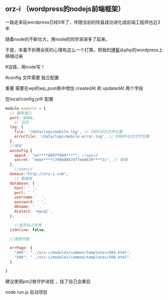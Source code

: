 ## orz-i （wordpress的nodejs前端框架）

一路走来玩wordpress已经5年了，伴随当初的欣喜成功进化成前端工程师也近3年

随着node的不断壮大，用node的同学渐渐多了起来。

于是，本着不折腾会死的心理有这么一个打算。把我的[博客](https://orz-i.com)从php的wordpress上移植过来

#没错，用node写！





#config 文件需要 独立配置


重要 需要在wp的wp_post表中增加 createdAt 和 updatedAt 两个字段

在local/config.js中 配置


```js
module.exports = {
  // 服务端口
  port: 8888,
    // 日志
  log: {
    file: '/data/logs/mobile.log', // INFO日志文件位置
    errorfile: '/data/logs/mobile-error.log', // ERROR日志文件位置
  },
  //微信
  wxconfig:{
  	appid : "wx****0697f984****", //appid
    secret: "4ebe****c709b80b7df7ee4639****2c", // 秘钥
  },
    //domain
  domain:"http://orz-i.com",
    // 数据库
  database: {
    host: ' ',
    port: ' ',
    username: ' ',
    password: ' ',
    dbname: ' ',
    dialect: 'mysql',
  },

    //是否线上环境
  isOnline: false,

  //报错页面

  errPage: {
    "404": "../orz-i/modules/common/templates/404.html",
    "500": "../orz-i/modules/common/templates/500.html"
  }

}
```

建议使用pm2做守护进程 ，挂了自己会重启

node run.js 启动项目

 
